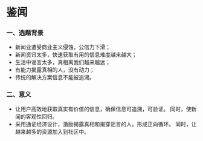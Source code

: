# 鉴闻

### 一、选题背景
- 新闻业遭受商业主义侵蚀，公信力下滑；
- 新闻资讯太多，快速获取有用的信息难度越来越大；
- 生活中谣言太多，真相离我们越来越远；
- 有能力揭露真相的人，没有动力；
- 传统的解决方案信息不能被追溯。
### 二、意义
- 让用户高效地获取真实有价值的信息，确保信息可追溯，可验证。
同时，使新闻的客观性回归。
- 采用通证经济设计，激励揭露真相和揭穿谣言的人，形成正向循环。
同时，让越来越多的资源加入到社区中。